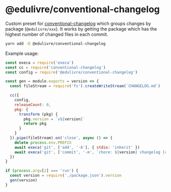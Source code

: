 # @edulivre/conventional-changelog

Custom preset for [conventional-changelog](https://github.com/conventional-changelog/conventional-changelog/) which groups changes by package (`@edulivre/xxx`). It works by getting the package which has the highest number of changed files in each commit.

```bash
yarn add -D @edulivre/conventional-changelog
```

Example usage:

```js
const execa = require('execa')
const cc = require('conventional-changelog')
const config = require('@edulivre/conventional-changelog')

const gen = module.exports = version => {
  const fileStream = require('fs').createWriteStream(`CHANGELOG.md`)

  cc({
    config,
    releaseCount: 0,
    pkg: {
      transform (pkg) {
        pkg.version = `v${version}`
        return pkg
      }
    }
  }).pipe(fileStream).on('close', async () => {
    delete process.env.PREFIX
    await execa('git', ['add', '-A'], { stdio: 'inherit' })
    await execa('git', ['commit', '-m', `chore: ${version} changelog [ci skip]`], { stdio: 'inherit' })
  })
}

if (process.argv[2] === 'run') {
  const version = require('./package.json').version
  gen(version)
}
```
